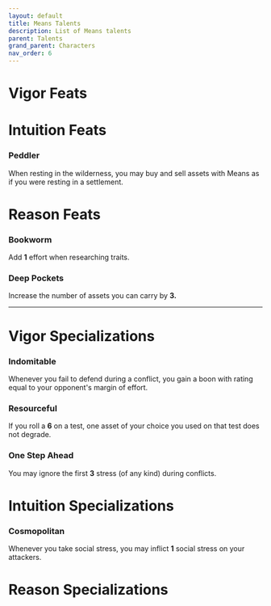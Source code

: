 ```yaml
---
layout: default
title: Means Talents
description: List of Means talents
parent: Talents
grand_parent: Characters
nav_order: 6
---
```


# Vigor Feats





# Intuition Feats

### Peddler

When resting in the wilderness, you may buy and sell assets with Means as if you were resting in a settlement.



# Reason Feats

### Bookworm

Add **1** effort when researching traits.

### Deep Pockets

Increase the number of assets you can carry by **3.**


---


# Vigor Specializations

### Indomitable

Whenever you fail to defend during a conflict, you gain a boon with rating equal to your opponent's margin of effort.

### Resourceful

If you roll a **6** on a test, one asset of your choice you used on that test does not degrade.

### One Step Ahead

You may ignore the first **3** stress (of any kind) during conflicts.



# Intuition Specializations

### Cosmopolitan

Whenever you take social stress, you may inflict **1** social stress on your attackers.



# Reason Specializations
